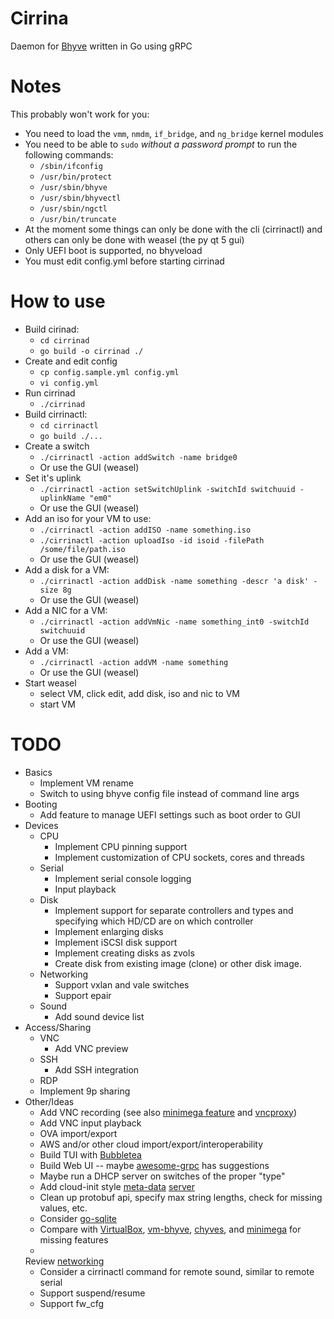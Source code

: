 # Cirrina

Daemon for [Bhyve](https://wiki.freebsd.org/bhyve) written in Go using gRPC

# Notes

This probably won't work for you:

* You need to load the `vmm`, `nmdm`, `if_bridge`, and `ng_bridge` kernel modules
* You need to be able to `sudo` *without a password prompt* to run the following commands:
  * `/sbin/ifconfig`
  * `/usr/bin/protect`
  * `/usr/sbin/bhyve`
  * `/usr/sbin/bhyvectl`
  * `/usr/sbin/ngctl`
  * `/usr/bin/truncate`
* At the moment some things can only be done with the cli (cirrinactl) and others can only be done with
  weasel (the py qt 5 gui)
* Only UEFI boot is supported, no bhyveload
* You must edit config.yml before starting cirrinad

# How to use

* Build cirinad:
  * `cd cirrinad`
  * `go build -o cirrinad ./`
* Create and edit config
  * `cp config.sample.yml config.yml`
  * `vi config.yml`
* Run cirrinad
  * `./cirrinad`
* Build cirrinactl:
  * `cd cirrinactl`
  * `go build ./...`
* Create a switch
  * `./cirrinactl -action addSwitch -name bridge0`
  * Or use the GUI (weasel)
* Set it's uplink
  * `./cirrinactl -action setSwitchUplink -switchId switchuuid -uplinkName "em0"`
  * Or use the GUI (weasel)
* Add an iso for your VM to use:
  * `./cirrinactl -action addISO -name something.iso`
  * `./cirrinactl -action uploadIso -id isoid -filePath /some/file/path.iso`
  * Or use the GUI (weasel)
* Add a disk for a VM:
  * `./cirrinactl -action addDisk -name something -descr 'a disk' -size 8g`
  * Or use the GUI (weasel)
* Add a NIC for a VM:
  * `./cirrinactl -action addVmNic -name something_int0 -switchId switchuuid`
  * Or use the GUI (weasel)
* Add a VM:
  * `./cirrinactl -action addVM -name something`
  * Or use the GUI (weasel)
* Start weasel
  * select VM, click edit, add disk, iso and nic to VM
  * start VM

# TODO

* Basics
  * Implement VM rename
  * Switch to using bhyve config file instead of command line args
* Booting
  * Add feature to manage UEFI settings such as boot order to GUI
* Devices
  * CPU
    * Implement CPU pinning support
    * Implement customization of CPU sockets, cores and threads
  * Serial
    * Implement serial console logging
    * Input playback
  * Disk
    * Implement support for separate controllers and types and specifying which HD/CD are on which controller
    * Implement enlarging disks
    * Implement iSCSI disk support
    * Implement creating disks as zvols
    * Create disk from existing image (clone) or other disk image.
  * Networking
    * Support vxlan and vale switches
    * Support epair
  * Sound
    * Add sound device list
* Access/Sharing
  * VNC
    * Add VNC preview
  * SSH
    * Add SSH integration
  * RDP
  * Implement 9p sharing
* Other/Ideas
  * Add VNC recording (see also [minimega feature](https://minimega.org/articles/vnc.article)
    and [vncproxy](https://pkg.go.dev/github.com/amitbet/vncproxy))
  * Add VNC input playback
  * OVA import/export
  * AWS and/or other cloud import/export/interoperability
  * Build TUI with [Bubbletea](https://github.com/charmbracelet/bubbletea)
  * Build Web UI -- maybe [awesome-grpc](https://github.com/grpc-ecosystem/awesome-grpc) has suggestions
  * Maybe run a DHCP server on switches of the proper "type"
  * Add cloud-init
    style [meta-data](https://docs.openstack.org/nova/train/admin/metadata-service.html) [server](https://docs.tinkerbell.org/services/hegel/)
  * Clean up protobuf api, specify max string lengths, check for missing values, etc.
  * Consider [go-sqlite](https://github.com/glebarez/go-sqlite)
  * Compare
    with [VirtualBox](https://www.virtualbox.org/wiki/Documentation), [vm-bhyve](https://github.com/churchers/vm-bhyve),
    [chyves](http://chyves.org/), and [minimega](https://minimega.org/) for missing features
  *
  Review [networking](https://freebsdfoundation.org/wp-content/uploads/2020/01/Arranging-Your-Virtual-Network-on-FreeBSD.pdf)
  * Consider a cirrinactl command for remote sound, similar to remote serial
  * Support suspend/resume
  * Support fw_cfg
